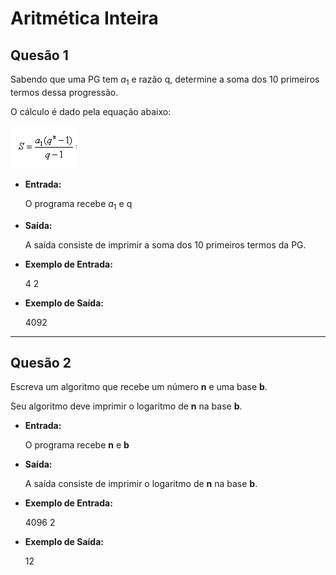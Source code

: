 # Aritmética Inteira

## Quesão 1

Sabendo que uma PG tem $a_{1}$ e razão q, determine a soma dos 10 primeiros termos dessa progressão.

O cálculo é dado pela equação abaixo:

![1](img/somapg.png)

* **Entrada:**

    O programa recebe $a_{1}$ e q

* **Saída:**

    A saı́da consiste de imprimir a soma dos 10 primeiros termos da PG.

* **Exemplo de Entrada:**

    4 2

* **Exemplo de Saída:**

    4092

---

## Quesão 2

Escreva um algoritmo que recebe um número **n** e uma base **b**.

Seu algoritmo deve imprimir o logaritmo de **n** na base **b**.

* **Entrada:**

    O programa recebe **n** e **b**

* **Saída:**

    A saı́da consiste de imprimir o logaritmo de **n** na base **b**.

* **Exemplo de Entrada:**

    4096 2

* **Exemplo de Saída:**

    12

